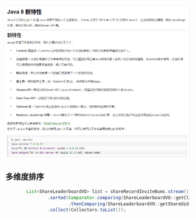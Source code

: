 ![](/static/image/微信截图_20201026110426.png)

## 多维度排序


```java
        List<ShareLeaderboardVO> list = shareRecordInviteNums.stream()
                .sorted(Comparator.comparing(ShareLeaderboardVO::getClinchNum, Comparator.reverseOrder())
                        .thenComparing(ShareLeaderboardVO::getShareUid, Comparator.reverseOrder()))
                .collect(Collectors.toList());
```



